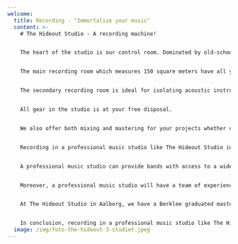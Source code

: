 ```yaml
---
welcome:
  title: Recording - "Immortalize your music"
  content: >-
    # T﻿he Hideout Studio - A recording machine!


    The heart of the studio is our control room. Dominated by old-school analogue equipment combined with modern hardware and software. 


    The main recording room which measures 150 square meters have all your heart might desire including old Vox and Fender amplifiers as well as our 1896 Steinway & Sons B211 grand piano.


    The secondary recording room is ideal for isolating acoustic instruments or vocals during full band recording sessions. 


    All gear in the studio is at your free disposal.


    We also offer both mixing and mastering for your projects whether or not your recording has been done in-house.


    Recording in a professional music studio like The Hideout Studio in Aalborg can have a significant impact on the quality and success of a band's music. Professional music studios are equipped with state-of-the-art technology and staffed by experienced and skilled professionals who can help bands achieve the best possible sound and production.


    A professional music studio can provide bands with access to a wide range of equipment and resources, including high-quality microphones, preamps, and outboard gear, as well as a variety of instruments and amplifiers. This ensures that bands can achieve the desired sound and capture the nuances of their performance.


    Moreover, a professional music studio will have a team of experienced engineers and producers who can help bands with the recording process. 


    At The Hideout Studio in Aalborg, we have a Berklee graduated mastering engineers that can take the recording to the next level, by mastering the final product to a professional standard. This can make a big difference in terms of making the recording sound polished and competitive in the music industry.


    In conclusion, recording in a professional music studio like The Hideout Studio in Aalborg can be crucial for bands looking to produce high-quality recordings and make a name for themselves in the music industry. With access to state-of-the-art technology, experienced engineers and mastering engineers, a professional music studio can help bands achieve their desired sound and increase their chances of success.
  image: /img/foto-the-hideout-3-studiet.jpeg
---
```

